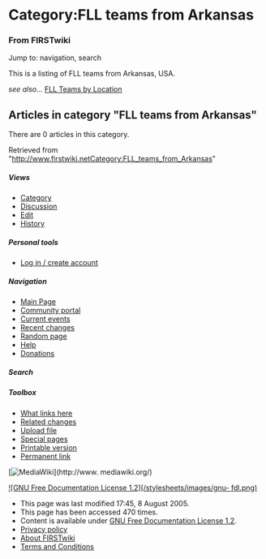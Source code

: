 # Category:FLL teams from Arkansas

### From FIRSTwiki

Jump to: navigation, search

This is a listing of FLL teams from Arkansas, USA.

_see also..._ [FLL Teams by Location](FLL_Teams_by_Location "FLL
Teams by Location" )

  

## Articles in category "FLL teams from Arkansas"

There are 0 articles in this category.

Retrieved from
"<http://www.firstwiki.netCategory:FLL_teams_from_Arkansas>"

##### Views

  * [Category](Category:FLL_teams_from_Arkansas)
  * [Discussion](/index.php?title=Category_talk:FLL_teams_from_Arkansas&action=edit)
  * [Edit](/index.php?title=Category:FLL_teams_from_Arkansas&action=edit)
  * [History](/index.php?title=Category:FLL_teams_from_Arkansas&action=history)

##### Personal tools

  * [Log in / create account](/index.php?title=Special:Userlogin&returnto=Category:FLL_teams_from_Arkansas)

[](Main_Page "Main Page" )

##### Navigation

  * [Main Page](Main_Page)
  * [Community portal](FIRSTwiki:Community_portal)
  * [Current events](Current_events)
  * [Recent changes](Special:Recentchanges)
  * [Random page](Special:Random)
  * [Help](Help:Contents)
  * [Donations](FIRSTwiki:Site_support)

##### Search



##### Toolbox

  * [What links here](Special:Whatlinkshere/Category:FLL_teams_from_Arkansas)
  * [Related changes](Special:Recentchangeslinked/Category:FLL_teams_from_Arkansas)
  * [Upload file](Special:Upload)
  * [Special pages](Special:Specialpages)
  * [Printable version](/index.php?title=Category:FLL_teams_from_Arkansas&printable=yes)
  * [Permanent link](/index.php?title=Category:FLL_teams_from_Arkansas&oldid=40575)

[![MediaWiki](/skins/common/images/poweredby_mediawiki_88x31.png)](http://www.
mediawiki.org/)

[![GNU Free Documentation License 1.2](/stylesheets/images/gnu-
fdl.png)](http://www.gnu.org/copyleft/fdl.html)

  * This page was last modified 17:45, 8 August 2005.
  * This page has been accessed 470 times.
  * Content is available under [GNU Free Documentation License 1.2](http://www.gnu.org/copyleft/fdl.html "http://www.gnu.org/copyleft/fdl.html" ).
  * [Privacy policy](FIRSTwiki:Privacy_policy "FIRSTwiki:Privacy policy" )
  * [About FIRSTwiki](FIRSTwiki:About "FIRSTwiki:About" )
  * [Terms and Conditions](FIRSTwiki:Terms_and_conditions "FIRSTwiki:Terms and conditions" )

